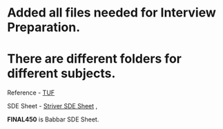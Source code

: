 # Added all files needed for Interview Preparation.

# There are different folders for different subjects.




Reference - [TUF](https://takeuforward.org/)

SDE Sheet - [Striver SDE Sheet](https://takeuforward.org/interviews/strivers-sde-sheet-top-coding-interview-problems/) , 

**FINAL450** is Babbar SDE Sheet.
